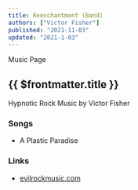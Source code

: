```yaml
---
title: Reenchantment (Band)
authors: ["Victor Fisher"]
published: "2021-11-03"
updated: "2021-1-03"
---
```


<g-link to="/music">Music Page</g-link>

## {{ $frontmatter.title }}

Hypnotic Rock Music by Victor Fisher

### Songs
* <g-link to="/song/a-plastic-paradise">A Plastic Paradise</g-link>

### Links
* <a href="http://evilrockmusic.com">evilrockmusic.com</a>
